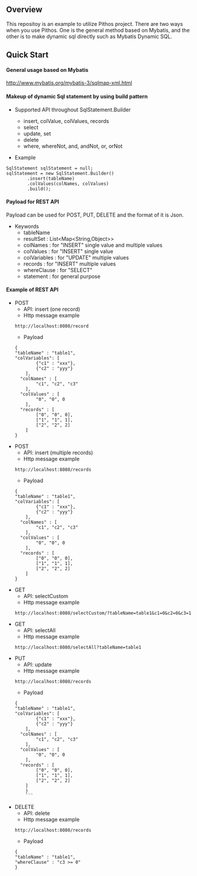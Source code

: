 ## Overview
This repositoy is an example to utilize Pithos project.
There are two ways when you use Pithos. One is the general method based on Mybatis, and the other is to make dynamic sql directly such as Mybatis Dynamic SQL.
## Quick Start
#### General usage based on Mybatis
http://www.mybatis.org/mybatis-3/sqlmap-xml.html
#### Makeup of dynamic Sql statement by using build pattern
* Supported API throughout SqlStatement.Builder
	* insert, colValue, colValues, records
	* select
	* update, set
	* delete
	* where, whereNot, and, andNot, or, orNot

* Example
```
SqlStatement sqlStatement = null;
sqlStatement = new SqlStatement.Builder()
		.insert(tableName)
		.colValues(colNames, colValues)
		.build();
```
#### Payload for REST API
Payload can be used for POST, PUT, DELETE and the format of it is Json.
* Keywords
	* tableName
	* resultSet : List<Map<String,Object>>
	* colNames : for "INSERT" single value and multiple values
	* colValues : for "INSERT" single value
	* colVariables : for "UPDATE" multiple values
	* records : for "INSERT" multiple values
	* whereClause : for "SELECT"
	* statement : for general purpose

#### Example of REST API
* POST 
	* API: insert (one record)
	* Http message example
	```
	http://localhost:8080/record
	```
	* Payload
	```
	{
	"tableName" : "table1",
	"colVariables": [
			{"c1" : "xxx"},
		    {"c2" : "yyy"}
	    ],
	  "colNames" : [
		  	"c1", "c2", "c3"
	    ],
	  "colValues" : [
		    "0", "0", 0
	    ],
	  "records" : [
		    ["0", "0", 0],
		    ["1", "1", 1],
		    ["2", "2", 2]
	    ]
	}
	```
* POST
	* API: insert (multiple records)
	* Http message example
	```
	http://localhost:8080/records
	```
	* Payload
	```
	{
	"tableName" : "table1",
	"colVariables": [
			{"c1" : "xxx"},
		    {"c2" : "yyy"}
	    ],
	  "colNames" : [
		  	"c1", "c2", "c3"
	    ],
	  "colValues" : [
		    "0", "0", 0
	    ],
	  "records" : [
		    ["0", "0", 0],
		    ["1", "1", 1],
		    ["2", "2", 2]
	    ]
	}
	```
* GET
	* API: selectCustom
 	* Http message example
	```
	http://localhost:8080/selectCustom/?tableName=table1&c1=0&c2=0&c3=1
	```
* GET
	* API: selectAll
	* Http message example
	```
	http://localhost:8080/selectAll?tableName=table1
	```
* PUT
	* API: update
	* Http message example
	```
	http://localhost:8080/records
	```
	* Payload
	```
	{
	"tableName" : "table1",
	"colVariables": [
			{"c1" : "xxx"},
		    {"c2" : "yyy"}
	    ],
	  "colNames" : [
		  	"c1", "c2", "c3"
	    ],
	  "colValues" : [
		    "0", "0", 0
	    ],
	  "records" : [
		    ["0", "0", 0],
		    ["1", "1", 1],
		    ["2", "2", 2]
	    ]
		}
		```
* DELETE
	* API: delete
	* Http message example
	```
	http://localhost:8080/records
	```
	* Payload
	```
	{
	"tableName" : "table1",
	"whereClause" : "c3 >= 0"
	}
	```
